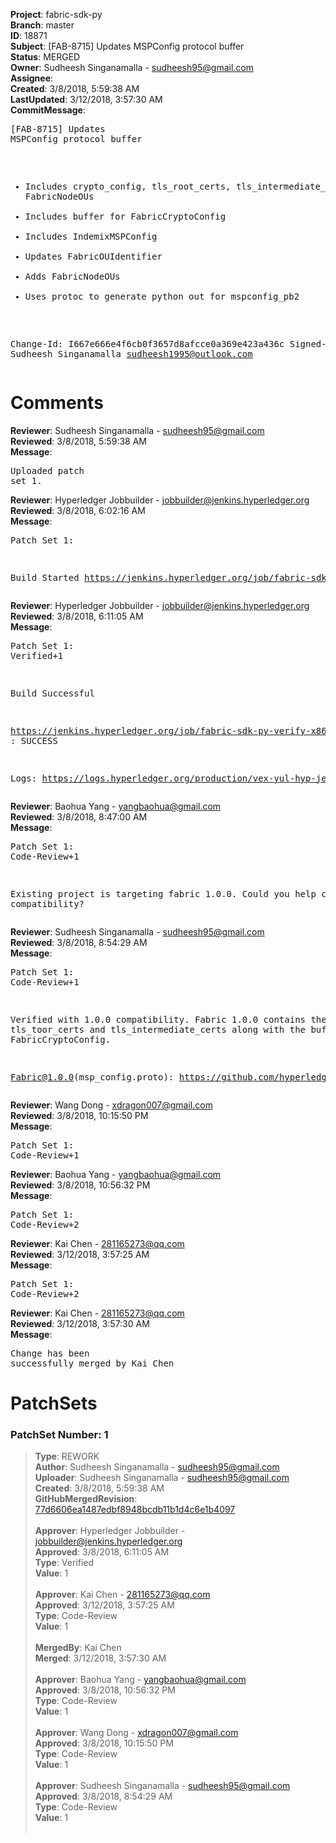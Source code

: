 <strong>Project</strong>: fabric-sdk-py<br><strong>Branch</strong>: master<br><strong>ID</strong>: 18871<br><strong>Subject</strong>: [FAB-8715] Updates MSPConfig protocol buffer<br><strong>Status</strong>: MERGED<br><strong>Owner</strong>: Sudheesh Singanamalla - sudheesh95@gmail.com<br><strong>Assignee</strong>:<br><strong>Created</strong>: 3/8/2018, 5:59:38 AM<br><strong>LastUpdated</strong>: 3/12/2018, 3:57:30 AM<br><strong>CommitMessage</strong>:<br><pre>[FAB-8715] Updates MSPConfig protocol buffer

- Includes crypto_config, tls_root_certs, tls_intermediate_certs,
FabricNodeOUs
- Includes buffer for FabricCryptoConfig
- Includes IndemixMSPConfig
- Updates FabricOUIdentifier
- Adds FabricNodeOUs
- Uses protoc to generate python out for mspconfig_pb2

Change-Id: I667e666e4f6cb0f3657d8afcce0a369e423a436c
Signed-off-by: Sudheesh Singanamalla <sudheesh1995@outlook.com>
</pre><h1>Comments</h1><strong>Reviewer</strong>: Sudheesh Singanamalla - sudheesh95@gmail.com<br><strong>Reviewed</strong>: 3/8/2018, 5:59:38 AM<br><strong>Message</strong>: <pre>Uploaded patch set 1.</pre><strong>Reviewer</strong>: Hyperledger Jobbuilder - jobbuilder@jenkins.hyperledger.org<br><strong>Reviewed</strong>: 3/8/2018, 6:02:16 AM<br><strong>Message</strong>: <pre>Patch Set 1:

Build Started https://jenkins.hyperledger.org/job/fabric-sdk-py-verify-x86_64/362/</pre><strong>Reviewer</strong>: Hyperledger Jobbuilder - jobbuilder@jenkins.hyperledger.org<br><strong>Reviewed</strong>: 3/8/2018, 6:11:05 AM<br><strong>Message</strong>: <pre>Patch Set 1: Verified+1

Build Successful 

https://jenkins.hyperledger.org/job/fabric-sdk-py-verify-x86_64/362/ : SUCCESS

Logs: https://logs.hyperledger.org/production/vex-yul-hyp-jenkins-3/fabric-sdk-py-verify-x86_64/362</pre><strong>Reviewer</strong>: Baohua Yang - yangbaohua@gmail.com<br><strong>Reviewed</strong>: 3/8/2018, 8:47:00 AM<br><strong>Message</strong>: <pre>Patch Set 1: Code-Review+1

Existing project is targeting fabric 1.0.0. Could you help check the compatibility?</pre><strong>Reviewer</strong>: Sudheesh Singanamalla - sudheesh95@gmail.com<br><strong>Reviewed</strong>: 3/8/2018, 8:54:29 AM<br><strong>Message</strong>: <pre>Patch Set 1: Code-Review+1

Verified with 1.0.0 compatibility. Fabric 1.0.0 contains the tls_toor_certs and tls_intermediate_certs along with the buffers for FabricCryptoConfig.

Fabric@1.0.0(msp_config.proto): https://github.com/hyperledger/fabric/blob/e4b47043270f2293daabf7d24984dd46901e04e7/protos/msp/msp_config.proto</pre><strong>Reviewer</strong>: Wang Dong - xdragon007@gmail.com<br><strong>Reviewed</strong>: 3/8/2018, 10:15:50 PM<br><strong>Message</strong>: <pre>Patch Set 1: Code-Review+1</pre><strong>Reviewer</strong>: Baohua Yang - yangbaohua@gmail.com<br><strong>Reviewed</strong>: 3/8/2018, 10:56:32 PM<br><strong>Message</strong>: <pre>Patch Set 1: Code-Review+2</pre><strong>Reviewer</strong>: Kai Chen - 281165273@qq.com<br><strong>Reviewed</strong>: 3/12/2018, 3:57:25 AM<br><strong>Message</strong>: <pre>Patch Set 1: Code-Review+2</pre><strong>Reviewer</strong>: Kai Chen - 281165273@qq.com<br><strong>Reviewed</strong>: 3/12/2018, 3:57:30 AM<br><strong>Message</strong>: <pre>Change has been successfully merged by Kai Chen</pre><h1>PatchSets</h1><h3>PatchSet Number: 1</h3><blockquote><strong>Type</strong>: REWORK<br><strong>Author</strong>: Sudheesh Singanamalla - sudheesh95@gmail.com<br><strong>Uploader</strong>: Sudheesh Singanamalla - sudheesh95@gmail.com<br><strong>Created</strong>: 3/8/2018, 5:59:38 AM<br><strong>GitHubMergedRevision</strong>: [77d6606ea1487edbf8948bcdb11b1d4c6e1b4097](https://github.com/hyperledger-gerrit-archive/fabric-sdk-py/commit/77d6606ea1487edbf8948bcdb11b1d4c6e1b4097)<br><br><strong>Approver</strong>: Hyperledger Jobbuilder - jobbuilder@jenkins.hyperledger.org<br><strong>Approved</strong>: 3/8/2018, 6:11:05 AM<br><strong>Type</strong>: Verified<br><strong>Value</strong>: 1<br><br><strong>Approver</strong>: Kai Chen - 281165273@qq.com<br><strong>Approved</strong>: 3/12/2018, 3:57:25 AM<br><strong>Type</strong>: Code-Review<br><strong>Value</strong>: 1<br><br><strong>MergedBy</strong>: Kai Chen<br><strong>Merged</strong>: 3/12/2018, 3:57:30 AM<br><br><strong>Approver</strong>: Baohua Yang - yangbaohua@gmail.com<br><strong>Approved</strong>: 3/8/2018, 10:56:32 PM<br><strong>Type</strong>: Code-Review<br><strong>Value</strong>: 1<br><br><strong>Approver</strong>: Wang Dong - xdragon007@gmail.com<br><strong>Approved</strong>: 3/8/2018, 10:15:50 PM<br><strong>Type</strong>: Code-Review<br><strong>Value</strong>: 1<br><br><strong>Approver</strong>: Sudheesh Singanamalla - sudheesh95@gmail.com<br><strong>Approved</strong>: 3/8/2018, 8:54:29 AM<br><strong>Type</strong>: Code-Review<br><strong>Value</strong>: 1<br><br></blockquote>